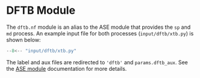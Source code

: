#  DFTB Module

The `dftb.nf` module is an alias to the ASE module that provides the `sp` and
`md` process. An example input file for both processes (`input/dftb/xtb.py`) is
shown below:

```python
--8<-- "input/dftb/xtb.py"
```


The label and aux files are redirected to `'dftb'` and `params.dftb_aux`.
See the [ASE module] documentation for more details. 

[ASE module]: ../ase
